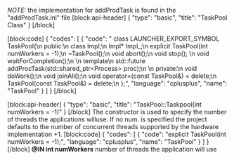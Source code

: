 *NOTE:* the implementation for addProdTask is found in the  "addProdTask.inl" file
[block:api-header]
{
  "type": "basic",
  "title": "TaskPool Class"
}
[/block]

[block:code]
{
  "codes": [
    {
      "code": " class LAUNCHER_EXPORT_SYMBOL TaskPool{\n  public:\n    class Impl;\n    Impl* Impl_;\n    explicit TaskPool(int numWorkers = -1);\n    ~TaskPool();\n    void abort();\n    void stop();  \n    void waitForCompletion();\n \n    template<typename RETVAL>\n    std::future<RETVAL> addProcTask(std::shared_ptr<Process<RETVAL>> proc);\n   \n  private:\n    void doWork();\n    void joinAll();\n    void operator=(const TaskPool&) = delete;\n    TaskPool(const TaskPool&) = delete;\n  };",
      "language": "cplusplus",
      "name": "TaskPool"
    }
  ]
}
[/block]

[block:api-header]
{
  "type": "basic",
  "title": "TaskPool::Taskpool(int numWorkers = -1)"
}
[/block]
The constructor is used to specify the number of threads the applications willuse. If no num. is specified the project defaults to the number of concurrent threads supported by the hardware implementation +1.
[block:code]
{
  "codes": [
    {
      "code": "explicit TaskPool(int numWorkers = -1);",
      "language": "cplusplus",
      "name": "TaskPool"
    }
  ]
}
[/block]
**@IN int numWorkers** number of threads the application will use